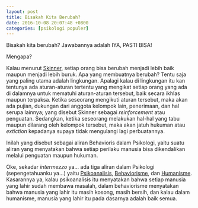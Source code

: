 ```yaml
---
layout: post
title: Bisakah Kita Berubah?
date: 2016-10-08 20:07:48 +0800
categories: [psikologi populer]
---
```


Bisakah kita berubah? Jawabannya adalah IYA, PASTI BISA!

Mengapa?

<!-- more -->

Kalau menurut [Skinner](https://id.wikipedia.org/wiki/B.F._Skinner), setiap orang bisa berubah menjadi lebih baik maupun menjadi lebih buruk. Apa yang membuatnya berubah? Tentu saja yang paling utama adalah lingkungan. Apalagi kalau di lingkungan itu kan tentunya ada aturan-aturan tertentu yang mengikat setiap orang yang ada di dalamnya untuk mematuhi aturan-aturan tersebut, baik secara ikhlas maupun terpaksa. Ketika seseorang mengikuti aturan tersebut, maka akan ada pujian, dukungan dari anggota kelompok lain, penerimaan, dan hal serupa lainnya; yang disebut Skinner sebagai _reinforcement_ atau penguatan. Sedangkan, ketika seseorang melakukan hal-hal yang tabu maupun dilarang oleh kelompok tersebut, maka akan jatuh hukuman atau _extiction_ kepadanya supaya tidak mengulangi lagi perbuatannya.

Inilah yang disebut sebagai aliran Behavioris dalam Psikologi, yaitu suatu aliran yang menyatakan bahwa setiap perilaku manusia bisa dikendalikan melalui penguatan maupun hukuman.

Oke, sekadar _intermezzo_ ya... ada tiga aliran dalam Psikologi (sepengetahuanku ya...) yaitu [Psikoanalisis](https://id.wikipedia.org/wiki/Psikoanalisis), [Behaviorisme](https://id.wikipedia.org/wiki/Behaviorisme), dan [Humanisme](https://id.wikipedia.org/wiki/Psikologi_humanis). Kasarannya ya, kalau psikoanalisis itu menyatakan bahwa setiap manusia yang lahir sudah membawa masalah, dalam behaviorisme menyatakan bahwa manusia yang lahir itu masih kosong, masih bersih, dan kalau dalam humanisme, manusia yang lahir itu pada dasarnya adalah baik semua.